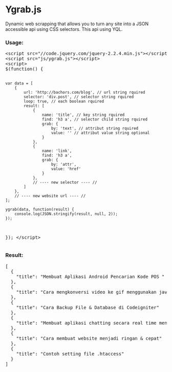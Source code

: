 # Ygrab.js
Dynamic web scrapping that allows you to turn any site into a JSON accessible api using CSS selectors. This api using YQL.

<h3>Usage:</h3>
<pre>&lt;script src="//code.jquery.com/jquery-2.2.4.min.js"&gt;&lt;/script&gt;
&lt;script src="js/ygrab.js"&gt;&lt;/script&gt;
&lt;script&gt;        
$(function() {

    var data = [
        {
            url: 'http://bachors.com/blog', // url string rquired
            selector: 'div.post', // selector string rquired
            loop: true, // each boolean rquired
            result: [
                {
                    name: 'title', // key string rquired
                    find: 'h3 a', // selector child string rquired
                    grab: {
                        by: 'text', // attribut string rquired
                        value: '' // attribut value string optional
                    }
                },
                {
                    name: 'link',
                    find: 'h3 a',
                    grab: {
                        by: 'attr',
                        value: 'href'
                    }
                },
                // ---- new selector ---- //
            ]
        },
        // ---- new website url ---- //
    ];
    
    ygrab(data, function(result) {
		console.log(JSON.stringify(result, null, 2));
	});
    
});
&lt;/script&gt;</pre>

<h3>Result:</h3>
<pre>[
  {
    "title": "Membuat Aplikasi Android Pencarian Kode POS "
  },
  {
    "title": "Cara mengkonversi video ke gif menggunakan javascript"
  },
  {
    "title": "Cara Backup File & Database di Codeigniter"
  },
  {
    "title": "Membuat aplikasi chatting secara real time menggunakan firebase & jQuery"
  },
  {
    "title": "Cara membuat website menjadi ringan & cepat"
  },
  {
    "title": "Contoh setting file .htaccess"
  }
]</pre>
